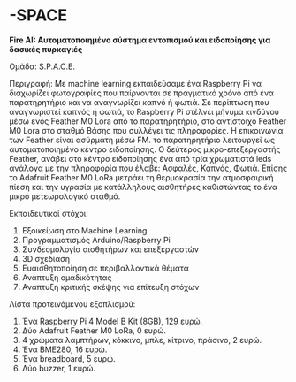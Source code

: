 # -SPACE
**Fire AI: Αυτοματοποιημένο σύστημα εντοπισμού και ειδοποίησης για δασικές πυρκαγιές**

Ομάδα: S.P.A.C.E.

Περιγραφή: Με machine learning εκπαιδεύσαμε ένα Raspberry Pi να διαχωρίζει φωτογραφίες που παίρνονται σε πραγματικό χρόνο από ένα παρατηρητήριο και να αναγνωρίζει καπνό ή φωτιά. Σε περίπτωση που αναγνωριστεί καπνός ή φωτιά, το Raspberry Pi στέλνει μήνυμα κινδύνου μέσω ενός Feather M0 Lora από το παρατηρητήριο, στο αντίστοιχο Feather M0 Lora στο σταθμό Βάσης που συλλέγει τις πληροφορίες. Η επικοινωνία των Feather είναι ασύρματη μέσω FM. το παρατηρητήριο λειτουργεί ως αυτοματοποιημένο κέντρο ειδοποίησης. Ο δεύτερος μικρο-επεξεργαστής Feather, ανάβει στο κέντρο ειδοποίησης ένα από τρία χρωματιστά leds ανάλογα με την πληροφορία που έλαβε: Ασφαλές, Καπνός, Φωτιά. Επίσης το Adafruit Feather M0 LoRa μετράει τη θερμοκρασία την ατμοσφαιρική πίεση και την υγρασία με κατάλληλους αισθητήρες καθιστώντας το ένα μικρό μετεωρολογικό σταθμό.

Εκπαιδευτικοί στόχοι:
1. Εξοικείωση στο Machine Learning
2. Προγραμματισμός Arduino/Raspberry Pi
3. Συνδεσμολογία αισθητήρων και επεξεργαστών
4. 3D σχεδίαση
5. Ευαισθητοποίηση σε περιβαλλοντικά θέματα
6. Ανάπτυξη ομαδικότητας
7. Ανάπτυξη κριτικής σκέψης για επίτευξη στόχων

Λίστα προτεινόμενου εξοπλισμού:

1. Ένα Raspberry Pi 4 Model B Kit (8GB),  129 ευρώ.  
2. Δύο Adafruit Feather M0 LoRa, 0 ευρώ.
3. 4 χρώματα λαμπτήρων, κόκκινο, μπλε, κίτρινο, πράσινο,  2 ευρώ.     
5. Ένα BME280,   16 ευρώ.
6. Ένα breadboard,    5 ευρώ.
7. Δύο buzzer,   1 ευρώ.

